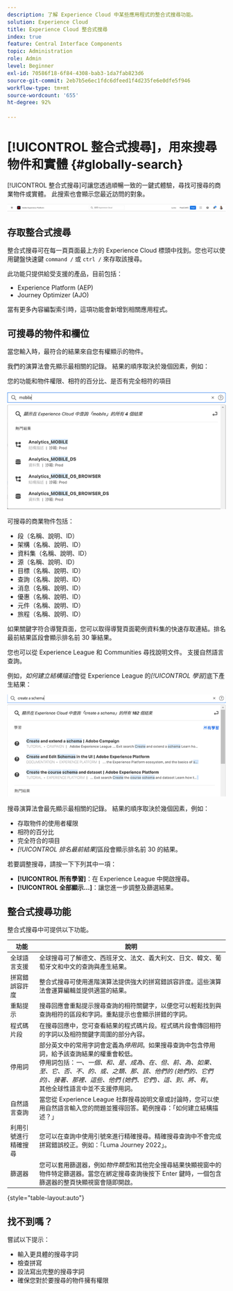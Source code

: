 ```yaml
---
description: 了解 Experience Cloud 中某些應用程式的整合式搜尋功能。
solution: Experience Cloud
title: Experience Cloud 整合式搜尋
index: true
feature: Central Interface Components
topic: Administration
role: Admin
level: Beginner
exl-id: 70586f18-6f84-4308-bab3-1da7fab823d6
source-git-commit: 2eb7b5e6ec1fdc6dfeed1f4d235fe6e0dfe5f946
workflow-type: tm+mt
source-wordcount: '655'
ht-degree: 92%

---
```


# [!UICONTROL 整合式搜尋]，用來搜尋物件和實體 {#globally-search}

[!UICONTROL 整合式搜尋]可讓您透過順暢一致的一鍵式體驗，尋找可搜尋的商業物件或實體。 此搜索也會顯示您最近訪問的對象。

![全域搜尋物件和實體](assets/platform-search.png)

## 存取整合式搜尋

整合式搜尋可在每一頁頁面最上方的 Experience Cloud 標頭中找到。您也可以使用鍵盤快速鍵 `command /` 或 `ctrl /` 來存取該搜尋。

此功能只提供給受支援的產品，目前包括：

* Experience Platform (AEP)
* Journey Optimizer (AJO)

當有更多內容編製索引時，這項功能會新增到相關應用程式。

## 可搜尋的物件和欄位

當您輸入時，最符合的結果來自您有權顯示的物件。

我們的演算法會先顯示最相關的記錄。 結果的順序取決於幾個因素，例如：

您的功能和物件權限、相符的百分比、是否有完全相符的項目

![Experience Cloud 中的整合式搜尋](assets/unified-search-results.png)

可搜尋的商業物件包括：

* 段（名稱、說明、ID）
* 架構（名稱、說明、ID）
* 資料集（名稱、說明、ID）
* 源（名稱、說明、ID）
* 目標（名稱、說明、ID）
* 查詢（名稱、說明、ID）
* 消息（名稱、說明、ID）
* 優惠（名稱、說明、ID）
* 元件（名稱、說明、ID）
* 旅程（名稱、說明、ID）

如果關鍵字符合導覽頁面，您可以取得導覽頁面範例資料集的快速存取連結。排名最前結果區段會顯示排名前 30 筆結果。

您也可以從 Experience League 和 Communities 尋找說明文件。 支援自然語言查詢。

例如，_如何建立結構描述_&#x200B;會從 Experience League 的&#x200B;_[!UICONTROL 學習]_&#x200B;底下產生結果：

![Experience Cloud 說明中的整合式搜尋](assets/unified-search-learning.png)

搜尋演算法會最先顯示最相關的記錄。 結果的順序取決於幾個因素，例如：

* 存取物件的使用者權限
* 相符的百分比
* 完全符合的項目
* _[!UICONTROL 排名最前結果]_&#x200B;區段會顯示排名前 30 的結果。

若要調整搜尋，請按一下下列其中一項：

* **[!UICONTROL 所有學習]**：在 Experience League 中開啟搜尋。
* **[!UICONTROL 全部顯示...]**：讓您進一步調整及篩選結果。

## 整合式搜尋功能

整合式搜尋中可提供以下功能。

| 功能 | 說明 |
| ------- | ------- |
| 全球語言支援 | 全球搜尋可了解德文、西班牙文、法文、義大利文、日文、韓文、葡萄牙文和中文的查詢與產生結果。 |
| 拼寫錯誤容許度 | 整合式搜尋可使用進階演算法提供強大的拼寫錯誤容許度。這些演算法會運算編輯並提供適當的結果。 |
| 重點提示 | 搜尋回應會重點提示搜尋查詢的相符關鍵字，以便您可以輕鬆找到與查詢相符的區段和字詞。重點提示也會顯示拼錯的字詞。 |
| 程式碼片段 | 在搜尋回應中，您可查看結果的程式碼片段。程式碼片段會傳回相符的字詞以及相符關鍵字周圍的部分內容。 |
| 停用詞 | 部分英文中的常用字詞會定義為&#x200B;_停用詞_。如果搜尋查詢中包含停用詞，給予該查詢結果的權重會較低。<br>停用詞包括：_一、一個、和、是、成為、在、但、前、為、如果、至、它、否、不、的、或、之類、那、該、他們的 (她們的、它們的)、接著、那裡、這些、他們 (她們、它們)、這、到、將、有_。<br>其他全球性語言中並不支援停用詞。 |
| 自然語言查詢 | 當您從 Experience League 社群搜尋說明文章或討論時，您可以使用自然語言輸入您的問題並獲得回答。範例搜尋：「如何建立結構描述？」 |
| 利用引號進行精確搜尋 | 您可以在查詢中使用引號來進行精確搜尋。精確搜尋查詢中不會完成拼寫錯誤校正。例如：「Luma Journey 2022」。 |
| 篩選器 | 您可以套用篩選器，例如&#x200B;_物件類型_&#x200B;和其他完全搜尋結果快顯視窗中的物件特定篩選器。當您在綁定搜尋查詢後按下 Enter 鍵時，一個包含篩選器的整頁快顯視窗會隨即開啟。 |

{style=&quot;table-layout:auto&quot;}

## 找不到嗎？

嘗試以下提示：

* 輸入更具體的搜尋字詞
* 檢查拼寫
* 設法寫出完整的搜尋字詞
* 確保您對於要搜尋的物件擁有權限
